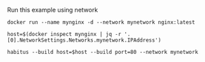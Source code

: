 Run this example using network

```console
docker run --name mynginx -d --network mynetwork nginx:latest

host=$(docker inspect mynginx | jq -r '.[0].NetworkSettings.Networks.mynetwork.IPAddress')

habitus --build host=$host --build port=80 --network mynetwork
```
